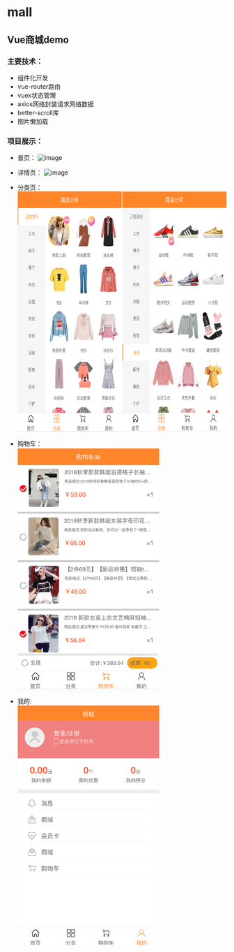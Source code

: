 # mall
##  Vue商城demo
### 主要技术：
*  组件化开发
*  vue-router路由
*  vuex状态管理
*  axios网络封装请求网络数据
*  better-scroll库
*  图片懒加载
### 项目展示：
*  首页：
 ![image](https://github.com/SaturdayUp/mall/blob/b410e7d7a1e19afd4e042011f2b2f05830f0de49/%E9%A6%96%E9%A1%B5.png)
 
* 详情页：
 ![image](https://github.com/SaturdayUp/mall/blob/75a1f1f8c8d4e0b0e7c3d8d453838d09ef9feb7f/%E8%AF%A6%E6%83%85%E9%A1%B5.png)
 
* 分类页：<br/>
  <img src='https://github.com/SaturdayUp/mall/blob/b25e385d9fcce556bcd318b2cb570226bb756dbe/%E5%88%86%E7%B1%BB.png' width=655px height=550px/>

* 购物车：<br/>
  <img src='https://github.com/SaturdayUp/mall/blob/6824d74772c3c013a2dd5bce3b35e2a3947ced3a/%E8%B4%AD%E7%89%A9%E8%BD%A6.png' width=325px hetght=550px/>
 
* 我的:<br/>
  <img src='https://github.com/SaturdayUp/mall/blob/2e96fa8a077159c44aa4c83535d9f391cbd5d7ee/%E6%88%91%E7%9A%84.png' width=325px hetght=550px/>
